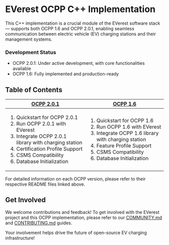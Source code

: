 
# EVerest OCPP C++ Implementation

This C++ implementation is a crucial module of the EVerest software stack — supports both OCPP 1.6 and OCPP 2.0.1, enabling seamless communication between electric vehicle (EV) charging stations and their management systems.

### Development Status

- OCPP 2.0.1: Under active development, with core functionalities available
- OCPP 1.6: Fully implemented and production-ready


## Table of Contents

| <a href="OCPP-2-0-1.md"  target="_blank">OCPP 2.0.1</a> | [OCPP 1.6](OCPP-1-6.md) |
|--|--|
| <ol><li>Quickstart for OCPP 2.0.1</li><li>Run OCPP 2.0.1 with EVerest</li><li>Integrate OCPP 2.0.1 library with charging station</li><li>Certification Profile Support</li><li>CSMS Compatibility</li><li>Database Initialization</li></ol> | <ol><li>Quickstart for OCPP 1.6</li><li>Run OCPP 1.6 with EVerest</li><li>Integrate OCPP 1.6 library with charging station</li><li>Feature Profile Support</li><li>CSMS Compatibility</li><li>Database Initialization</li></ol> |

For detailed information on each OCPP version, please refer to their respective README files linked above.

## Get Involved

We welcome contributions and feedback! To get involved with the EVerest project and this OCPP implementation, please refer to our [COMMUNITY.md](https://github.com/EVerest/EVerest/blob/main/COMMUNITY.md) and [CONTRIBUTING.md](https://github.com/EVerest/EVerest/blob/main/CONTRIBUTING.md) guides.

Your involvement helps drive the future of open-source EV charging infrastructure!
